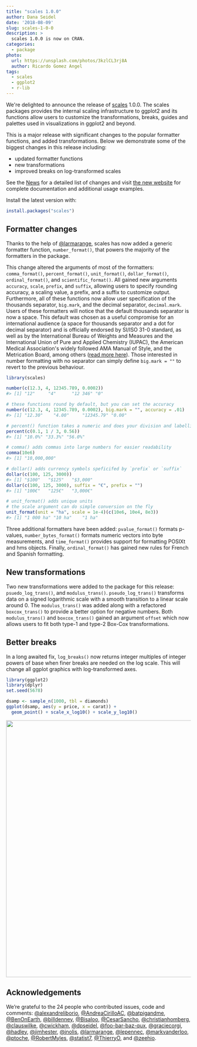 ```yaml
---
title: "scales 1.0.0"
author: Dana Seidel
date: '2018-08-09'
slug: scales-1-0-0
description: >
  scales 1.0.0 is now on CRAN.
categories:
  - package
photo:
  url: https://unsplash.com/photos/3kzlCL3rj8A
  author: Ricardo Gomez Angel
tags:
  - scales
  - ggplot2
  - r-lib
---
```




We're delighted to announce the release of [scales](https://scales.r-lib.org/) 1.0.0.
The scales packages provides the internal scaling infrastructure to ggplot2 and its functions allow users to customize the transformations, breaks, guides and palettes used in visualizations in ggplot2 and beyond.

This is a major release with significant changes to the popular formatter
functions, and added transformations. Below we demonstrate some of the biggest 
changes in this release including:

- updated formatter functions
- new transformations
- improved breaks on log-transformed scales

See the [News](https://scales.r-lib.org/news/index.html) for a detailed list of changes
and visit [the new website](https://scales.r-lib.org/) for complete documentation and 
additional usage examples.

Install the latest version with:

```r
install.packages("scales")
```

## Formatter changes

Thanks to the help of [@larmarange](https://github.com/larmarange), scales has 
now added a generic formatter function, `number_format()`, that powers the majority
of the formatters in the package. 

This change altered the arguments of most of the formatters: 
`comma_format()`, `percent_format()`, `unit_format()`, `dollar_format()`,
`ordinal_format()`, and `scientific_format()`. All gained new arguments `accuracy`, 
`scale`, `prefix`, and `suffix`, allowing users to specify rounding accuracy, 
a scaling value, a prefix, and a suffix to 
customize output. Furthermore, all of these functions now allow user 
specification of the thousands separator, `big.mark`, and the decimal separator,
`decimal.mark`. Users of these formatters will notice that the default thousands
separator is now a space. This default was chosen as a useful compromise for
an international audience (a space for thousands separator and a dot for decimal 
separator) and is officially endorsed by SI/ISO 31-0 standard, as well as by the 
International Bureau of Weights and Measures and the International Union of 
Pure and Applied Chemistry (IUPAC), the American Medical Association's widely 
followed AMA Manual of Style, and the Metrication Board, among others 
([read more here](https://www.wikiwand.com/en/Decimal_separator#/Digit_grouping)).
Those interested in number formatting with no separator can simply define 
`big.mark = ""` to revert to the previous behaviour. 


```r
library(scales)

number(c(12.3, 4, 12345.789, 0.0002))
#> [1] "12"     "4"      "12 346" "0"

# these functions round by default, but you can set the accuracy
number(c(12.3, 4, 12345.789, 0.0002), big.mark = "", accuracy = .01)
#> [1] "12.30"    "4.00"     "12345.79" "0.00"

# percent() function takes a numeric and does your division and labelling for you
percent(c(0.1, 1 / 3, 0.56))
#> [1] "10.0%" "33.3%" "56.0%"

# comma() adds commas into large numbers for easier readability
comma(10e6)
#> [1] "10,000,000"

# dollar() adds currency symbols speficifed by `prefix` or `suffix`
dollar(c(100, 125, 3000))
#> [1] "$100"   "$125"   "$3,000"
dollar(c(100, 125, 3000), suffix = "€", prefix = "")
#> [1] "100€"   "125€"   "3,000€"

# unit_format() adds unique units
# the scale argument can do simple conversion on the fly
unit_format(unit = "ha", scale = 1e-4)(c(10e6, 10e4, 8e3))
#> [1] "1 000 ha" "10 ha"    "1 ha"
```

Three additional formatters have been added: `pvalue_format()` formats p-values, `number_bytes_format()` formats numeric vectors into byte measurements, and 
`time_format()` provides support for formatting POSIXt and hms objects. Finally, `ordinal_format()` has gained new rules for French and Spanish formatting. 

## New transformations

Two new transformations were added to the package for this release: `psuedo_log_trans()`, 
and `modulus_trans()`. `pseudo_log_trans()` transforms data on a signed 
logarithmic scale with a smooth transition to a linear scale around 0. The 
`modulus_trans()` was added along with a refactored `boxcox_trans()` to 
provide a better option for negative numbers. Both `modulus_trans()` and 
`boxcox_trans()` gained an argument `offset` which now allows users to fit both
type-1 and type-2 Box-Cox transformations. 

## Better breaks

In a long awaited fix, `log_breaks()` now returns integer multiples of 
integer powers of base when finer breaks are needed on the log scale.
This will change all ggplot graphics with log-transformed axes. 


```r
library(ggplot2)
library(dplyr)
set.seed(5678)

dsamp <- sample_n(1000, tbl = diamonds)
ggplot(dsamp, aes(y = price, x = carat)) + 
  geom_point() + scale_x_log10() + scale_y_log10()
```

<img src="/articles/2018-08-scales-1-0-0_files/figure-html/logbreaks-1.png" width="700px" style="display: block; margin: auto;" />

## Acknowledgements
We’re grateful to the 24 people who contributed issues, code and comments:
[@alexandreliborio](https://github.com/alexandreliborio), [@AndreaCirilloAC](https://github.com/AndreaCirilloAC), [@batpigandme](https://github.com/batpigandme), [@BenOnEarth](https://github.com/BenOnEarth), [@billdenney](https://github.com/billdenney), [@Bisaloo](https://github.com/Bisaloo), [@CesarSancho](https://github.com/CesarSancho), [@christianhomberg](https://github.com/christianhomberg), [@clauswilke](https://github.com/clauswilke), [@cwickham](https://github.com/cwickham), 
 [@dpseidel](https://github.com/dpseidel), [@foo-bar-baz-qux](https://github.com/foo-bar-baz-qux), [@graciecorgi](https://github.com/graciecorgi), [@hadley](https://github.com/hadley), [@jimhester](https://github.com/jimhester), [@jnolis](https://github.com/jnolis), [@larmarange](https://github.com/larmarange), [@lepennec](https://github.com/lepennec), [@markvanderloo](https://github.com/markvanderloo), [@ptoche](https://github.com/ptoche), [@RobertMyles](https://github.com/RobertMyles), [@statist7](https://github.com/statist7), [@ThierryO](https://github.com/ThierryO), and [@zeehio](https://github.com/zeehio).
